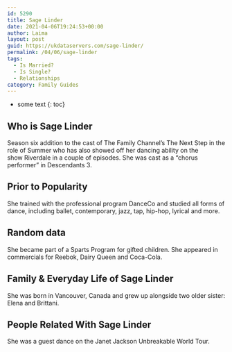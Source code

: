 ```yaml
---
id: 5290
title: Sage Linder
date: 2021-04-06T19:24:53+00:00
author: Laima
layout: post
guid: https://ukdataservers.com/sage-linder/
permalink: /04/06/sage-linder
tags:
  - Is Married?
  - Is Single?
  - Relationships
category: Family Guides
---
```


* some text
{: toc}


## Who is Sage Linder
                  
                  
                  
Season six addition to the cast of The Family Channel&#8217;s The Next Step in the role of Summer who has also showed off her dancing ability on the show Riverdale in a couple of episodes. She was cast as a &#8220;chorus performer&#8221; in Descendants 3.
                  
              
            
              
            
                
                
                
## Prior to Popularity
                  
                  
                  
She trained with the professional program DanceCo and studied all forms of dance, including ballet, contemporary, jazz, tap, hip-hop, lyrical and more.
                  
              
            
              
            
                
                
                
## Random data
                  
                  
                  
She became part of a Sparts Program for gifted children. She appeared in commercials for Reebok, Dairy Queen and Coca-Cola.
                  
              
            
              
            
                
                
                
## Family & Everyday Life of Sage Linder
                  
                  
                  
She was born in Vancouver, Canada and grew up alongside two older sister: Elena and Brittani.
                  
              
            
              
            
                
                
                
## People Related With Sage Linder
                  
                  
                  
She was a guest dance on the Janet Jackson Unbreakable World Tour.
                  
              
            
              
            
                
              
            
              
              
            
            
              
            
          
          
          